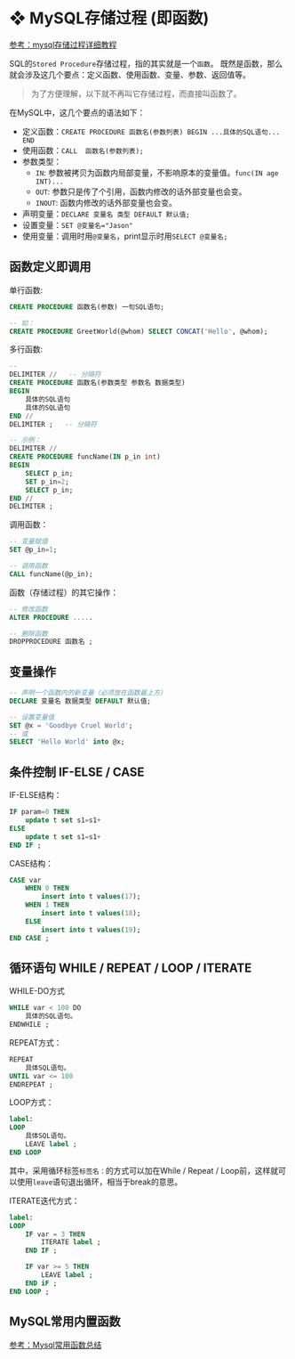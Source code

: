 # ❖ MySQL存储过程 (即函数)

[参考：mysql存储过程详细教程](https://www.jianshu.com/p/7b2d74701ccd)

SQL的`Stored Procedure`存储过程，指的其实就是一个`函数`。
既然是函数，那么就会涉及这几个要点：定义函数、使用函数、变量、参数、返回值等。

> 为了方便理解，以下就不再叫它存储过程，而直接叫函数了。

在MySQL中，这几个要点的语法如下：
- 定义函数：`CREATE PROCEDURE 函数名(参数列表) BEGIN ...具体的SQL语句... END`
- 使用函数：`CALL  函数名(参数列表);`
- 参数类型：
    - `IN`: 参数被拷贝为函数内局部变量，不影响原本的变量值。`func(IN age INT)...`
    - `OUT`: 参数只是传了个引用，函数内修改的话外部变量也会变。
    - `INOUT`: 函数内修改的话外部变量也会变。
- 声明变量：`DECLARE 变量名 类型 DEFAULT 默认值;`
- 设置变量：`SET @变量名="Jason"`
- 使用变量：调用时用`@变量名`，print显示时用`SELECT @变量名;`

## 函数定义即调用

单行函数:
```sql
CREATE PROCEDURE 函数名(参数) 一句SQL语句;

-- 如：
CREATE PROCEDURE GreetWorld(@whom) SELECT CONCAT('Hello', @whom); 
```

多行函数:
```sql
-- 
DELIMITER //   -- 分隔符
CREATE PROCEDURE 函数名(参数类型 参数名 数据类型)
BEGIN
    具体的SQL语句
    具体的SQL语句
END //
DELIMITER ;   -- 分隔符

-- 示例：
DELIMITER //  
CREATE PROCEDURE funcName(IN p_in int)  
BEGIN   
    SELECT p_in;   
    SET p_in=2;   
    SELECT p_in;   
END //  
DELIMITER ;
```

调用函数：
```sql
-- 变量赋值
SET @p_in=1;  

-- 调用函数
CALL funcName(@p_in);
```

函数（存储过程）的其它操作：
```sql
-- 修改函数
ALTER PROCEDURE .....

-- 删除函数
DROPPROCEDURE 函数名 ;
```

## 变量操作

```sql
-- 声明一个函数内的新变量（必须放在函数最上方）
DECLARE 变量名 数据类型 DEFAULT 默认值; 

-- 设置变量值
SET @x = 'Goodbye Cruel World';  
-- 或
SELECT 'Hello World' into @x; 
```



## 条件控制 IF-ELSE / CASE

IF-ELSE结构：
```sql
IF param=0 THEN
    update t set s1=s1+
ELSE 
    update t set s1=s1+
END IF ;
```

CASE结构：
```sql
CASE var  
    WHEN 0 THEN
        insert into t values(17);  
    WHEN 1 THEN
        insert into t values(18);  
    ELSE   
        insert into t values(19);  
END CASE ;
```


## 循环语句 WHILE / REPEAT / LOOP / ITERATE

WHILE-DO方式
```sql
WHILE var < 100 DO
    具体的SQL语句。
ENDWHILE ;
```

REPEAT方式：
```sql
REPEAT
    具体SQL语句。
UNTIL var <= 100
ENDREPEAT ;
```

LOOP方式：
```sql
label: 
LOOP
    具体SQL语句。
    LEAVE label ;
END LOOP
```
其中，采用循环标签`标签名：`的方式可以加在While / Repeat / Loop前，这样就可以使用`leave`语句退出循环，相当于break的意思。


ITERATE迭代方式：
```sql
label:
LOOP
    IF var = 3 THEN
        ITERATE label ;
    END IF ;

    IF var >= 5 THEN
        LEAVE label ;
    END iF ;
END LOOP ;
```


## MySQL常用内置函数

[参考：Mysql常用函数总结](https://my.oschina.net/zimingforever/blog/287629)

```sql

```